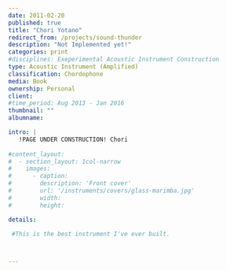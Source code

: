 ```yaml
---
date: 2011-02-20
published: true
title: "Chori Yotano"
redirect_from: /projects/sound-thunder
description: "Not Implemented yet!"
categories: print
#disciplines: Exeperimental Acoustic Instrument Construction
type: Acoustic Instrument (Amplified)
classification: Chordophone
media: Book
ownership: Personal
client:
#time_period: Aug 2013 - Jan 2016
thumbnail: ""
albumname: 

intro: |
   !PAGE UNDER CONSTRUCTION! Chori
  
#content_layout:
#  - section_layout: 1col-narrow
#    images:
#      - caption:
#        description: 'Front cover'
#        url: '/instruments/covers/glass-marimba.jpg'
#        width:
#        height:

details:

 #This is the best instrument I've ever built.



---
```

